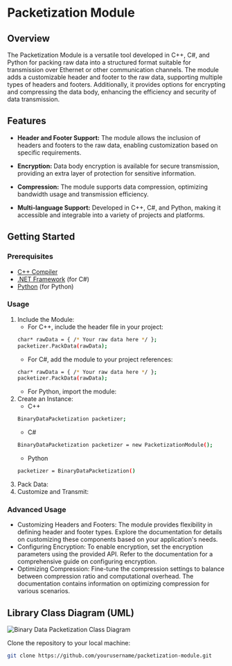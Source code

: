 # Packetization Module

## Overview

The Packetization Module is a versatile tool developed in C++, C#, and Python for packing raw data into a structured format suitable for transmission over Ethernet or other communication channels. The module adds a customizable header and footer to the raw data, supporting multiple types of headers and footers. Additionally, it provides options for encrypting and compressing the data body, enhancing the efficiency and security of data transmission.

## Features

- **Header and Footer Support:** The module allows the inclusion of headers and footers to the raw data, enabling customization based on specific requirements.

- **Encryption:** Data body encryption is available for secure transmission, providing an extra layer of protection for sensitive information.

- **Compression:** The module supports data compression, optimizing bandwidth usage and transmission efficiency.

- **Multi-language Support:** Developed in C++, C#, and Python, making it accessible and integrable into a variety of projects and platforms.

## Getting Started

### Prerequisites

- [C++ Compiler](link_to_compiler)
- [.NET Framework](link_to_dotnet) (for C#)
- [Python](link_to_python) (for Python)

### Usage
 1. Include the Module:
    * For C++, include the header file in your project:
    ```bash
    char* rawData = { /* Your raw data here */ };
    packetizer.PackData(rawData);
    ```
    * For C#, add the module to your project references:
    ```bash
    char* rawData = { /* Your raw data here */ };
    packetizer.PackData(rawData);
    ```
    * For Python, import the module:
 3. Create an Instance:
    * C++
    ```bash
    BinaryDataPacketization packetizer;
    ```
    * C#
    ```bash
    BinaryDataPacketization packetizer = new PacketizationModule();
    ```
    * Python
    ```bash
    packetizer = BinaryDataPacketization()
    ```
 5. Pack Data:
 6. Customize and Transmit:

### Advanced Usage
 * Customizing Headers and Footers: The module provides flexibility in defining header and footer types. Explore the documentation for details on customizing these components based on your application's needs.
 * Configuring Encryption: To enable encryption, set the encryption parameters using the provided API. Refer to the documentation for a comprehensive guide on configuring encryption.
 * Optimizing Compression: Fine-tune the compression settings to balance between compression ratio and computational overhead. The documentation contains information on optimizing compression for various scenarios.

## Library Class Diagram (UML)
![Binary Data Packetization Class Diagram](https://github.com/OmidArdestani/BinaryDataPacketization/blob/main/Document/DataPacker.jpg)

Clone the repository to your local machine:

```bash
git clone https://github.com/yourusername/packetization-module.git
```
